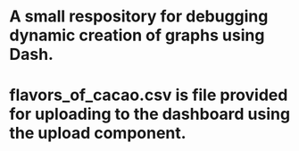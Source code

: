 # A small respository for debugging dynamic creation of graphs using Dash.
# flavors_of_cacao.csv is file provided for uploading to the dashboard using the upload component.
